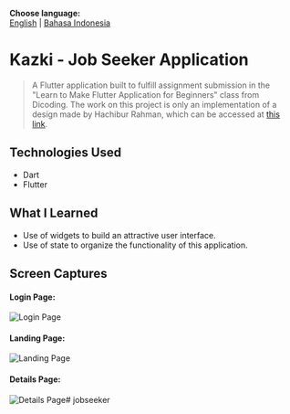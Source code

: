 **Choose language:**<br>
[English](./README.md) | [Bahasa Indonesia](./README_bahasa.md)

# Kazki - Job Seeker Application
> A Flutter application built to fulfill assignment submission in the "Learn to Make Flutter Application for Beginners" class from Dicoding. The work on this project is only an implementation of a design made by Hachibur Rahman, which can be accessed at [this link](https://dribbble.com/shots/14099860-Kazki-Job-Finding-App/attachments/5721545?mode=media).

## Technologies Used
* Dart
* Flutter

## What I Learned
* Use of widgets to build an attractive user interface.
* Use of state to organize the functionality of this application.

## Screen Captures
#### Login Page:
![Login Page](./screenshots/input_name.png)

#### Landing Page:
![Landing Page](./screenshots/landing_page.png)

#### Details Page:
![Details Page](./screenshots/details_page.png)#   j o b s e e k e r  
 